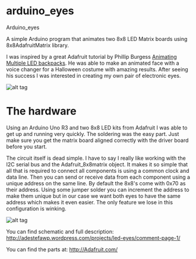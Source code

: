 arduino_eyes
============

Arduino_eyes


 A simple Arduino program that animates two 8x8 LED Matrix boards using 8x8AdafruitMatrix library. 

I was inspired by a great Adafruit tutorial by Phillip Burgess [Animating Multiple LED backpacks](http://learn.adafruit.com/animating-multiple-led-backpacks). He was able to make an animated face with a voice changer for a Halloween costume with amazing results. After seeing his success I was interested in creating my own pair of electronic eyes.

![alt tag](http://adestefa.com/blog/imgs/LED_EYES_.png)


# The hardware

Using an Arduino Uno R3 and two 8x8 LED kits from Adafruit I was able to get up and running very quickly. The soldering was the easy part. Just make sure you get the matrix board aligned correctly with the driver board before you start.

The circuit itself is dead simple. I have to say I really like working with the I2C serial bus and the Adafruit_8x8matrix object. It makes it so simple that all that is required to connect all components is using a common clock and data line. Then you can send or receive data from each component using a unique address on the same line. By default the 8x8's come with 0x70 as their address. Using some jumper solder you can increment the address to make them unique but in our case we want both eyes to have the same address which makes it even easier. The only feature we lose in this configuration is winking.

![alt tag](http://adestefa.com/blog/imgs/LED_EYES_F.png)


You can find schematic and full description: http://adestefawp.wordpress.com/projects/led-eyes/comment-page-1/


You can find the parts at: http://Adafruit.com/
